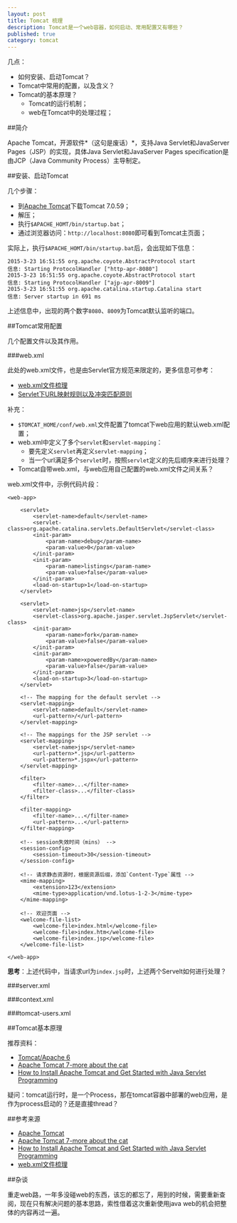 ```yaml
---
layout: post
title: Tomcat 梳理
description: Tomcat是一个web容器，如何启动、常用配置又有哪些？
published: true
category: tomcat
---
```


几点：

* 如何安装、启动Tomcat？
* Tomcat中常用的配置，以及含义？
* Tomcat的基本原理？
	* Tomcat的运行机制；
	* web在Tomcat中的处理过程；


##简介

Apache Tomcat，开源软件*（这句是废话）*，支持Java Servlet和JavaServer Pages（JSP）的实现，具体Java Servlet和JavaServer Pages specification是由JCP（Java Community Process）主导制定。

	

##安装、启动Tomcat

几个步骤：

* 到[Apache Tomcat][Apache Tomcat]下载Tomcat 7.0.59；
* 解压；
* 执行`$APACHE_HOMT/bin/startup.bat`；
* 通过浏览器访问：`http://localhost:8080`即可看到Tomcat主页面；


实际上，执行`$APACHE_HOMT/bin/startup.bat`后，会出现如下信息：

	2015-3-23 16:51:55 org.apache.coyote.AbstractProtocol start
	信息: Starting ProtocolHandler ["http-apr-8080"]
	2015-3-23 16:51:55 org.apache.coyote.AbstractProtocol start
	信息: Starting ProtocolHandler ["ajp-apr-8009"]
	2015-3-23 16:51:55 org.apache.catalina.startup.Catalina start
	信息: Server startup in 691 ms

上述信息中，出现的两个数字`8080`、`8009`为Tomcat默认监听的端口。



##Tomcat常用配置

几个配置文件以及其作用。

###web.xml

此处的web.xml文件，也是由Servlet官方规范来限定的，更多信息可参考：

* [web.xml文件梳理][web.xml文件梳理]
* [Servlet下URL映射规则以及冲突匹配原则][Servlet下URL映射规则以及冲突匹配原则]

补充：

* `$TOMCAT_HOME/conf/web.xml`文件配置了tomcat下web应用的默认web.xml配置；
* web.xml中定义了多个`servlet`和`servlet-mapping`：
	* 要先定义`servlet`再定义`servlet-mapping`；
	* 当一个url满足多个`servlet`时，按照`servlet`定义的先后顺序来进行处理？
* Tomcat自带web.xml，与web应用自己配置的web.xml文件之间关系？
	
	
web.xml文件中，示例代码片段：

	<web-app>
	
		<servlet>
			<servlet-name>default</servlet-name>
			<servlet-class>org.apache.catalina.servlets.DefaultServlet</servlet-class>
			<init-param>
				<param-name>debug</param-name>
				<param-value>0</param-value>
			</init-param>
			<init-param>
				<param-name>listings</param-name>
				<param-value>false</param-value>
			</init-param>
			<load-on-startup>1</load-on-startup>
		</servlet>
		
		<servlet>
			<servlet-name>jsp</servlet-name>
			<servlet-class>org.apache.jasper.servlet.JspServlet</servlet-class>
			<init-param>
				<param-name>fork</param-name>
				<param-value>false</param-value>
			</init-param>
			<init-param>
				<param-name>xpoweredBy</param-name>
				<param-value>false</param-value>
			</init-param>
			<load-on-startup>3</load-on-startup>
		</servlet>
		
		<!-- The mapping for the default servlet -->
		<servlet-mapping>
			<servlet-name>default</servlet-name>
			<url-pattern>/</url-pattern>
		</servlet-mapping>

		<!-- The mappings for the JSP servlet -->
		<servlet-mapping>
			<servlet-name>jsp</servlet-name>
			<url-pattern>*.jsp</url-pattern>
			<url-pattern>*.jspx</url-pattern>
		</servlet-mapping>
		
		<filter>
			<filter-name>...</filter-name>
			<filter-class>...</filter-class>
		</filter>
		
		<filter-mapping>
			<filter-name>...</filter-name>
			<url-pattern>...</url-pattern>
		</filter-mapping>
		
		<!-- session失效时间（mins） -->
		<session-config>
			<session-timeout>30</session-timeout>
		</session-config>
		
		<!-- 请求静态资源时，根据资源后缀，添加`Content-Type`属性 -->
		<mime-mapping>
			<extension>123</extension>
			<mime-type>application/vnd.lotus-1-2-3</mime-type>
		</mime-mapping>

		<!-- 欢迎页面 -->
		<welcome-file-list>
			<welcome-file>index.html</welcome-file>
			<welcome-file>index.htm</welcome-file>
			<welcome-file>index.jsp</welcome-file>
		</welcome-file-list>

	</web-app>
	
**思考**：上述代码中，当请求url为`index.jsp`时，上述两个Servelt如何进行处理？




###server.xml



###context.xml



###tomcat-users.xml






##Tomcat基本原理

推荐资料：

* [Tomcat/Apache 6][Tomcat/Apache 6]
* [Apache Tomcat 7-more about the cat][Apache Tomcat 7-more about the cat]
* [How to Install Apache Tomcat and Get Started with Java Servlet Programming][How to Install Apache Tomcat and Get Started with Java Servlet Programming]

疑问：tomcat运行时，是一个Process，那在tomcat容器中部署的web应用，是作为process启动的？还是直接thread？















##参考来源

* [Apache Tomcat][Apache Tomcat]
* [Apache Tomcat 7-more about the cat][Apache Tomcat 7-more about the cat]
* [How to Install Apache Tomcat and Get Started with Java Servlet Programming][How to Install Apache Tomcat and Get Started with Java Servlet Programming]
* [web.xml文件梳理][web.xml文件梳理]





##杂谈

重走web路，一年多没碰web的东西，该忘的都忘了，用到的时候，需要重新查阅，现在只有解决问题的基本思路，索性借着这次重新使用java web的机会把整体的内容再过一遍。







[NingG]:    http://ningg.github.com  "NingG"


[Apache Tomcat]:								http://tomcat.apache.org/
[Apache Tomcat 7-more about the cat]:			http://www.ntu.edu.sg/home/ehchua/programming/howto/Tomcat_More.html
[How to Install Apache Tomcat and Get Started with Java Servlet Programming]:	http://www.ntu.edu.sg/home/ehchua/programming/howto/Tomcat_HowTo.html
[Tomcat/Apache 6]:								http://www.datadisk.co.uk/html_docs/java_app/tomcat6/tomcat6.htm
[web.xml文件梳理]:								http://ningg.top/web-xml-file-intro/
[Servlet下URL映射规则以及冲突匹配原则]:		http://ningg.top/servlet-url-pattern/








